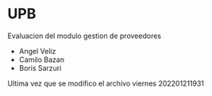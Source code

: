 # UPB
Evaluacion del modulo gestion de proveedores
 * Angel Veliz
 * Camilo Bazan
 * Boris Sarzuri

 Ultima vez que se modifico el archivo viernes 202201211931
